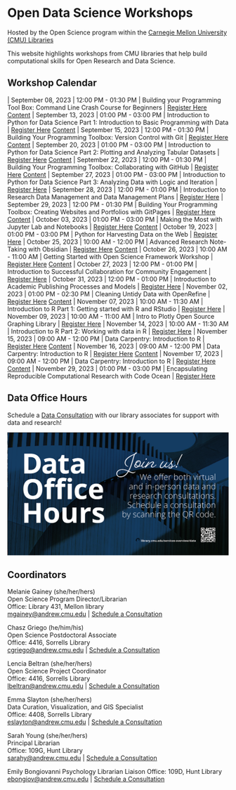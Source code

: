 # Open Data Science Workshops
Hosted by the Open Science program within the
[Carnegie Mellon University (CMU) Libraries](https://www.library.cmu.edu/)

This website highlights workshops from CMU libraries that help
build computational skills for Open Research and Data Science.

## Workshop Calendar

| September 08, 2023 | 12:00 PM - 01:30 PM | Building your Programming Tool Box: Command Line Crash Course for Beginners | [Register Here](https://cmu.libcal.com/event/11068306) [Content](cli/cli_main.md) 
| September 13, 2023 | 01:00 PM - 03:00 PM | Introduction to Python for Data Science Part 1: Introduction to Basic Programming with Data | [Register Here](https://cmu.libcal.com/event/11101229) [Content](Python_Series_Materials/part_1/part_1.md) 
| September 15, 2023 | 12:00 PM - 01:30 PM | Building Your Programming Toolbox: Version Control with Git | [Register Here](https://cmu.libcal.com/event/11108087) [Content](https://swcarpentry.github.io/git-novice/) 
| September 20, 2023 | 01:00 PM - 03:00 PM | Introduction to Python for Data Science Part 2: Plotting and Analyzing Tabular Datasets | [Register Here](https://cmu.libcal.com/event/11101249) [Content](Python_Series_Materials/part_3/part_3.md) 
| September 22, 2023 | 12:00 PM - 01:30 PM | Building Your Programming Toolbox: Collaborating with GitHub | [Register Here](https://cmu.libcal.com/event/11108299) [Content](https://swcarpentry.github.io/git-novice/) 
| September 27, 2023 | 01:00 PM - 03:00 PM | Introduction to Python for Data Science Part 3: Analyzing Data with Logic and Iteration | [Register Here](https://cmu.libcal.com/event/11101275) 
| September 28, 2023 | 12:00 PM - 01:00 PM | Introduction to Research Data Management and Data Management Plans | [Register Here](https://cmu.libcal.com/event/11054938) 
| September 29, 2023 | 12:00 PM - 01:30 PM | Building Your Programming Toolbox: Creating Websites and Portfolios with GitPages | [Register Here](https://cmu.libcal.com/event/11108435) [Content](content/git_github.md) 
| October 03, 2023 | 01:00 PM - 03:00 PM | Making the Most with Jupyter Lab and Notebooks | [Register Here](https://cmu.libcal.com/event/11067479) [Content](Python_Series_Materials/part_2/part_2.md) 
| October 19, 2023 | 01:00 PM - 03:00 PM | Python for Harvesting Data on the Web | [Register Here](https://cmu.libcal.com/event/11067535) 
| October 25, 2023 | 10:00 AM - 12:00 PM | Advanced Research Note-Taking with Obsidian | [Register Here](https://cmu.libcal.com/event/11101345) [Content](content/obsidian.md) 
| October 26, 2023 | 10:00 AM - 11:00 AM | Getting Started with Open Science Framework Workshop | [Register Here](https://cmu.libcal.com/event/11067730) [Content](content/osf.md) 
| October 27, 2023 | 12:00 PM - 01:00 PM | Introduction to Successful Collaboration for Community Engagement | [Register Here](https://cmu.libcal.com/event/11174360) 
| October 31, 2023 | 12:00 PM - 01:00 PM | Introduction to Academic Publishing Processes and Models | [Register Here](https://cmu.libcal.com/event/11055001) 
| November 02, 2023 | 01:00 PM - 02:30 PM | Cleaning Untidy Data with OpenRefine | [Register Here](https://cmu.libcal.com/event/11068024) [Content](content/openrefine.md) 
| November 07, 2023 | 10:00 AM - 11:30 AM | Introduction to R Part 1: Getting started with R and RStudio | [Register Here](https://cmu.libcal.com/event/11068042) 
| November 09, 2023 | 10:00 AM - 11:00 AM | Intro to Plotly Open Source Graphing Library | [Register Here](https://cmu.libcal.com/event/11067880) 
| November 14, 2023 | 10:00 AM - 11:30 AM | Introduction to R Part 2: Working with data in R | [Register Here](https://cmu.libcal.com/event/11068056) 
| November 15, 2023 | 09:00 AM - 12:00 PM | Data Carpentry: Introduction to R | [Register Here](https://cmu.libcal.com/event/11098020) [Content](https://datacarpentry.org/socialsci-workshop/) 
| November 16, 2023 | 09:00 AM - 12:00 PM | Data Carpentry: Introduction to R | [Register Here](https://cmu.libcal.com/event/11098021) [Content](https://datacarpentry.org/socialsci-workshop/) 
| November 17, 2023 | 09:00 AM - 12:00 PM | Data Carpentry: Introduction to R | [Register Here](https://cmu.libcal.com/event/11098022) [Content](https://datacarpentry.org/socialsci-workshop/) 
| November 29, 2023 | 01:00 PM - 03:00 PM | Encapsulating Reproducible Computational Research with Code Ocean | [Register Here](https://cmu.libcal.com/event/11110715) 

## Data Office Hours

Schedule a [Data Consultation](https://library.cmu.edu/service/data-office-hours) with our library associates for support with data and research!

![Data Office Hours Flyer](content/img/data-office-hours.png)

## Coordinators

Melanie Gainey (she/her/hers)  
Open Science Program Director/Librarian  
Office: Library 431, Mellon library  
[mgainey@andrew.cmu.edu](mailto:mgainey@andrew.cmu.edu) | [Schedule a Consultation](https://cmu.libcal.com/appointment/42420)

Chasz Griego (he/him/his)  
Open Science Postdoctoral Associate  
Office: 4416, Sorrells Library  
[cgriego@andrew.cmu.edu](mailto:cgriego@andrew.cmu.edu) | [Schedule a Consultation](https://cmu.libcal.com/appointments/cgriego)

Lencia Beltran (she/her/hers)  
Open Science Project Coordinator  
Office: 4416, Sorrells Library  
[lbeltran@andrew.cmu.edu](mailto:lbeltran@andrew.cmu.edu) | [Schedule a Consultation](https://cmu.libcal.com/appointments/lencia)

Emma Slayton (she/her/hers)  
Data Curation, Visualization, and GIS Specialist  
Office: 4408, Sorrells Library  
[eslayton@andrew.cmu.edu](mailto:eslayton@andrew.cmu.edu) | [Schedule a Consultation](https://cmu.libcal.com/appointment/41060)

Sarah Young (she/her/hers)  
Principal Librarian  
Office: 109G, Hunt Library  
[sarahy@andrew.cmu.edu](mailto:sarahy@andrew.cmu.edu) | [Schedule a Consultation](https://cmu.libcal.com/appointments/sarahy)

Emily Bongiovanni
Psychology Librarian Liaison
Office: 109D, Hunt Library
[ebongiov@andrew.cmu.edu](mailto:ebongiov@andrew.cmu.edu) | [Schedule a Consultation](https://cmu.libcal.com/appointments/emily)
